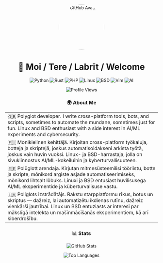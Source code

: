 <div align="center">

<img src="https://github.com/noskla.png" alt="GitHub Avatar" width="150" style="border-radius: 50%;" />

# 👋 Moi / Tere / Labrīt / Welcome

![Python](https://img.shields.io/badge/Python-3776AB?logo=python&logoColor=white)
![Rust](https://img.shields.io/badge/Rust-000000?logo=rust&logoColor=white)
![PHP](https://img.shields.io/badge/PHP-777BB4?logo=php&logoColor=white)
![Linux](https://img.shields.io/badge/Linux-FCC624?logo=linux&logoColor=black)
![BSD](https://img.shields.io/badge/BSD-DA291C?logo=freebsd&logoColor=white)
![Vim](https://img.shields.io/badge/Vim-019733?logo=vim&logoColor=white)
![AI](https://img.shields.io/badge/AI-FF6F00?logo=tensorflow&logoColor=white)

![Profile Views](https://komarev.com/ghpvc/?username=noskla&color=blueviolet&style=for-the-badge)

### 🌍 About Me

| |
|:---|
| 🇬🇧 Polyglot developer. I write cross-platform tools, bots, and scripts, sometimes to automate the mundane, sometimes just for fun. Linux and BSD enthusiast with a side interest in AI/ML experiments and cybersecurity. |
| 🇫🇮 Monikielinen kehittäjä. Kirjoitan cross-platform työkaluja, botteja ja skriptejä, joskus automatisoidakseni arkista työtä, joskus vain huvin vuoksi. Linux- ja BSD-harrastaja, jolla on sivukiinnostus AI/ML-kokeiluihin ja kyberturvallisuuteen. |
| 🇪🇪 Polüglott arendaja. Kirjutan mitmesüsteemilisi tööriistu, botte ja skripte, mõnikord argiste asjade automatiseerimiseks, mõnikord lihtsalt lõbuks. Linuxi ja BSD entusiast huvilisusega AI/ML eksperimentide ja küberturvalisuse vastu. |
| 🇱🇻 Poliglots izstrādātājs. Rakstu starpplatformu rīkus, botus un skriptus — dažreiz, lai automatizētu ikdienas rutīnu, dažreiz vienkārši jautrībai. Linux un BSD entuziasts ar interesi par mākslīgā intelekta un mašīnmācīšanās eksperimentiem, kā arī kiberdrošību. |

### 📊 Stats

![GitHub Stats](https://github-readme-stats.vercel.app/api?username=noskla&show_icons=true&theme=radical&hide_border=true)

![Top Languages](https://github-readme-stats.vercel.app/api/top-langs/?username=noskla&layout=compact&theme=radical&hide_border=true)
